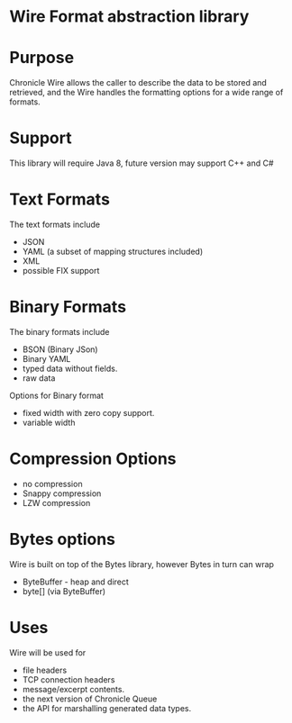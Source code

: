 Wire Format abstraction library
===

# Purpose

Chronicle Wire allows the caller to describe the data to be stored and retrieved, 
and the Wire handles the formatting options for a wide range of formats.

# Support
This library will require Java 8, future version may support C++ and C\#

# Text Formats

The text formats include
* JSON
* YAML (a subset of mapping structures included)
* XML
* possible FIX support

# Binary Formats

The binary formats include
* BSON (Binary JSon)
* Binary YAML
* typed data without fields.
* raw data

Options for Binary format
* fixed width with zero copy support.
* variable width

# Compression Options

* no compression
* Snappy compression
* LZW compression

# Bytes options

Wire is built on top of the Bytes library, however Bytes in turn can wrap

* ByteBuffer - heap and direct
* byte\[\] (via ByteBuffer)

# Uses

Wire will be used for

* file headers
* TCP connection headers
* message/excerpt contents.
* the next version of Chronicle Queue
* the API for marshalling generated data types.